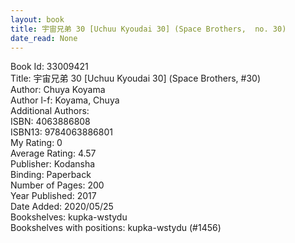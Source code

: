 ```yaml
---
layout: book
title: 宇宙兄弟 30 [Uchuu Kyoudai 30] (Space Brothers,  no. 30)
date_read: None
---
```


Book Id: 33009421<br />
Title: 宇宙兄弟 30 [Uchuu Kyoudai 30] (Space Brothers, #30)<br />
Author: Chuya Koyama<br />
Author l-f: Koyama, Chuya<br />
Additional Authors: <br />
ISBN: 4063886808<br />
ISBN13: 9784063886801<br />
My Rating: 0<br />
Average Rating: 4.57<br />
Publisher: Kodansha<br />
Binding: Paperback<br />
Number of Pages: 200<br />
Year Published: 2017<br />
Date Added: 2020/05/25<br />
Bookshelves: kupka-wstydu<br />
Bookshelves with positions: kupka-wstydu (#1456)<br />

